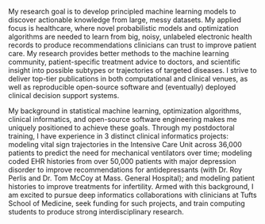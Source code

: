 My research goal is to develop principled machine learning models to discover actionable knowledge from large, messy datasets. My applied focus is healthcare, where novel probabilistic models and optimization algorithms are needed to learn from big, noisy, unlabeled electronic health records to produce recommendations clinicians can trust to improve patient care. My research provides better methods to the machine learning community, patient-specific treatment advice to doctors, and scientific insight into possible subtypes or trajectories of targeted diseases. I strive to deliver top-tier publications in both computational and clinical venues, as well as reproducible open-source software and (eventually) deployed clinical decision support systems.

My background in statistical machine learning, optimization algorithms, clinical informatics, and open-source software engineering makes me uniquely positioned to achieve these goals. Through my postdoctoral training, I have experience in 3 distinct clinical informatics projects: modeling vital sign trajectories in the Intensive Care Unit across 36,000 patients to predict the need for mechanical ventilators over time; modeling coded EHR histories from over 50,000 patients with major depression disorder to improve recommendations for antidepressants (with Dr. Roy Perlis and Dr. Tom McCoy at Mass. General Hospital); and modeling patient histories to improve treatments for infertility. Armed with this background, I am excited to pursue deep informatics collaborations with clinicians at Tufts School of Medicine, seek funding for such projects, and train computing students to produce strong interdisciplinary research.